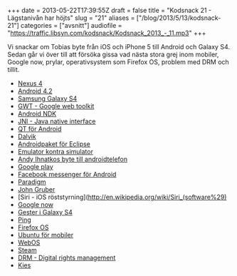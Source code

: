 +++
date = 2013-05-22T17:39:55Z
draft = false
title = "Kodsnack 21 - Lägstanivån har höjts"
slug = "21"
aliases = ["/blog/2013/5/13/kodsnack-21"]
categories = ["avsnitt"]
audiofile = "https://traffic.libsyn.com/kodsnack/Kodsnack_2013_-_11.mp3"
+++

Vi snackar om Tobias byte från iOS och iPhone 5 till Android och Galaxy S4. Sedan går vi över till att försöka gissa vad nästa stora grej inom mobiler, Google now, prylar, operativsystem som Firefox OS, problem med DRM och tillit.


* [Nexus 4](http://en.wikipedia.org/wiki/Nexus_4)
* [Android 4.2](http://www.android.com/whatsnew/)
* [Samsung Galaxy S4](http://www.android.com/whatsnew/)
* [GWT - Google web toolkit](http://www.gwtproject.org)
* [Android NDK](https://developer.android.com/tools/sdk/ndk/index.html)
* [JNI - Java native interface](http://en.wikipedia.org/wiki/Java_Native_Interface)
* [QT för Android](http://blog.qt.digia.com/blog/2013/03/13/preview-of-qt-5-for-android/)
* [Dalvik](http://en.wikipedia.org/wiki/Dalvik_VM)
* [Androidpaket för Eclipse](http://developer.android.com/sdk/index.html)
* [Emulator kontra simulator](http://stackoverflow.com/questions/1584617/simulator-or-emulator-what-is-the-difference)
* [Andy Ihnatkos byte till androidtelefon](http://www.techhive.com/article/2030042/why-i-switched-from-iphone-to-android.html)
* [Google play](https://play.google.com/store)
* [Facebook messenger för Android](https://play.google.com/store/apps/details?id=com.facebook.orca&feature=search_result#?t=W251bGwsMSwxLDEsImNvbS5mYWNlYm9vay5vcmNhIl0.)
* [Paradigm](http://sv.wikipedia.org/wiki/Paradigm)
* [John Gruber](http://en.wikipedia.org/wiki/John_Gruber)
* [Siri - iOS röststyrning](http://en.wikipedia.org/wiki/Siri_(software%29)
* [Google now](http://en.wikipedia.org/wiki/Google_now)
* [Gester i Galaxy S4](http://www.samsung.com/us/support/howtoguide/N0000003/10141/120552)
* [Ping](http://en.wikipedia.org/wiki/Itunes_ping)
* [Firefox OS](http://en.wikipedia.org/wiki/Firefox_OS)
* [Ubuntu för mobiler](http://en.wikipedia.org/wiki/Ubuntu_Phone)
* [WebOS](http://en.wikipedia.org/wiki/Webos)
* [Steam](http://en.wikipedia.org/wiki/Steam_software)
* [DRM - Digital rights management](http://en.wikipedia.org/wiki/Digital_rights_management)
* [Kies](http://www.samsung.com/us/kies/)

